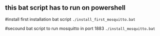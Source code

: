## this bat script has to run on powershell 

#install first installation bat script
`./install_first_mosquitto.bat`

#secound bat script to run mosquitto in port 1883
`./install_mosquitto.bat`